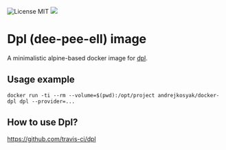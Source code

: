 ![License MIT](https://img.shields.io/badge/license-MIT-blue.svg) [![](https://img.shields.io/docker/pulls/andrejkosyak/docker-dpl.svg)](https://hub.docker.com/r/andrejkosyak/docker-dpl 'DockerHub') 

# Dpl (dee-pee-ell) image

A minimalistic alpine-based docker image for [dpl](https://github.com/travis-ci/dpl).

## Usage example

`docker run -ti --rm --volume=$(pwd):/opt/project andrejkosyak/docker-dpl dpl --provider=...`

## How to use Dpl?

https://github.com/travis-ci/dpl